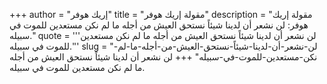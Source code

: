+++
author = "إريك هوفر"
title = "مقولة إريك هوفر"
description = "مقولة إريك هوفر: لن نشعر أن لدينا شيئاً نستحق العيش من أجله ما لم نكن مستعدين للموت في سبيله."
quote = '''لن نشعر أن لدينا شيئاً نستحق العيش من أجله ما لم نكن مستعدين للموت في سبيله.''' 
slug = "لن-نشعر-أن-لدينا-شيئاً-نستحق-العيش-من-أجله-ما-لم-نكن-مستعدين-للموت-في-سبيله"
+++
لن نشعر أن لدينا شيئاً نستحق العيش من أجله ما لم نكن مستعدين للموت في سبيله.
